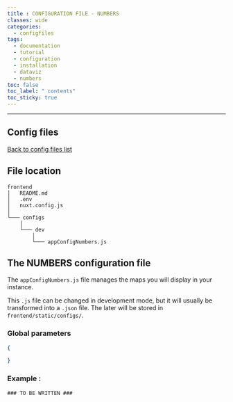```yaml
---
title : CONFIGURATION FILE - NUMBERS
classes: wide
categories:
  - configfiles
tags:
  - documentation
  - tutorial
  - configuration
  - installation
  - dataviz
  - numbers
toc: false
toc_label: " contents"
toc_sticky: true
---
```


--------

## Config files

[Back to config files list]({{site.baseurl}}/configuration/config-configs)

## File location

```shell
frontend
│   README.md
│   .env
│   nuxt.config.js
│
└─── configs
    │
    └─── dev
        │
        └─── appConfigNumbers.js

```

## The NUMBERS configuration file

The `appConfigNumbers.js` file manages the maps you will display in your instance.

This `.js` file can be changed in development mode, but it will usually be transformed into a `.json` file. The later will be stored in `frontend/static/configs/`.


### Global parameters

```json
{
  
}

```

### Example :

```shell
### TO BE WRITTEN ###
```
